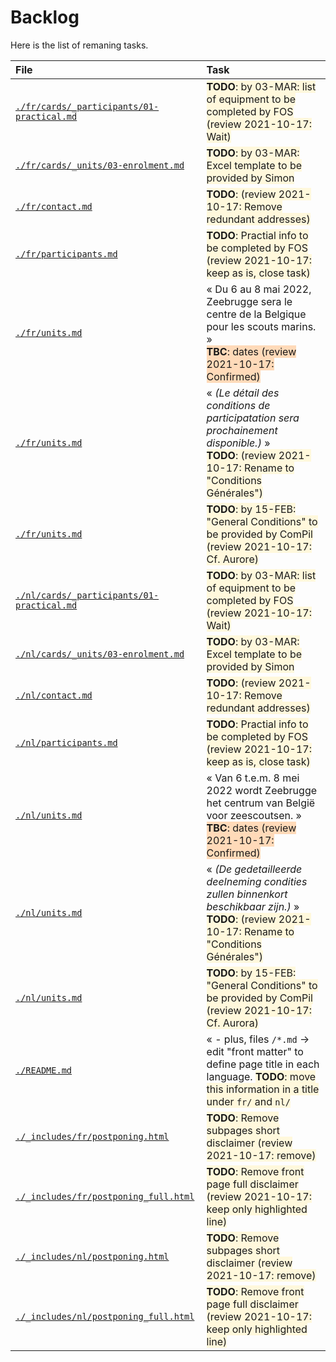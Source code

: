 Backlog
=======

Here is the list of remaning tasks.

<!-- START -->
| File | Task |
|:---- |:---- |
| [`./fr/cards/_participants/01-practical.md`](./fr/cards/_participants/01-practical.md) | <span style="background-color:cornsilk">**TODO**: by 03-MAR: list of equipment to be completed by FOS (review 2021-10-17: Wait)</span> |
| [`./fr/cards/_units/03-enrolment.md`](./fr/cards/_units/03-enrolment.md) | <span style="background-color:cornsilk">**TODO**: by 03-MAR: Excel template to be provided by Simon</span> |
| [`./fr/contact.md`](./fr/contact.md) | <span style="background-color:cornsilk">**TODO**: (review 2021-10-17: Remove redundant addresses)</span> |
| [`./fr/participants.md`](./fr/participants.md) | <span style="background-color:cornsilk">**TODO**: Practial info to be completed by FOS (review 2021-10-17: keep as is, close task)</span> |
| [`./fr/units.md`](./fr/units.md) | « Du 6 au 8 mai 2022, Zeebrugge sera le centre de la Belgique pour les scouts marins.  »<br><span style="background-color:peachpuff">**TBC**: dates (review 2021-10-17: Confirmed)</span> |
| [`./fr/units.md`](./fr/units.md) | « _(Le détail des conditions de participatation sera prochainement disponible.)_  »<br><span style="background-color:cornsilk">**TODO**: (review 2021-10-17: Rename to "Conditions Générales")</span> |
| [`./fr/units.md`](./fr/units.md) | <span style="background-color:cornsilk">**TODO**: by 15-FEB: "General Conditions" to be provided by ComPil (review 2021-10-17: Cf. Aurore)</span> |
| [`./nl/cards/_participants/01-practical.md`](./nl/cards/_participants/01-practical.md) | <span style="background-color:cornsilk">**TODO**: by 03-MAR: list of equipment to be completed by FOS (review 2021-10-17: Wait)</span> |
| [`./nl/cards/_units/03-enrolment.md`](./nl/cards/_units/03-enrolment.md) | <span style="background-color:cornsilk">**TODO**: by 03-MAR: Excel template to be provided by Simon</span> |
| [`./nl/contact.md`](./nl/contact.md) | <span style="background-color:cornsilk">**TODO**: (review 2021-10-17: Remove redundant addresses)</span> |
| [`./nl/participants.md`](./nl/participants.md) | <span style="background-color:cornsilk">**TODO**: Practial info to be completed by FOS (review 2021-10-17: keep as is, close task)</span> |
| [`./nl/units.md`](./nl/units.md) | « Van 6 t.e.m. 8 mei 2022 wordt Zeebrugge het centrum van België voor zeescoutsen.  »<br><span style="background-color:peachpuff">**TBC**: dates (review 2021-10-17: Confirmed)</span> |
| [`./nl/units.md`](./nl/units.md) | « _(De gedetailleerde deelneming condities zullen binnenkort beschikbaar zijn.)_  »<br><span style="background-color:cornsilk">**TODO**: (review 2021-10-17: Rename to "Conditions Générales")</span> |
| [`./nl/units.md`](./nl/units.md) | <span style="background-color:cornsilk">**TODO**: by 15-FEB: "General Conditions" to be provided by ComPil (review 2021-10-17: Cf. Aurora)</span> |
| [`./README.md`](./README.md) | « - plus, files `/*.md` &rarr; edit "front matter" to define page title in each language. <span style="background-color:cornsilk">**TODO**: move this information in a title under `fr/` and `nl/`</span> |
| [`./_includes/fr/postponing.html`](./_includes/fr/postponing.html) | <span style="background-color:cornsilk">**TODO**: Remove subpages short disclaimer (review 2021-10-17: remove)</span> |
| [`./_includes/fr/postponing_full.html`](./_includes/fr/postponing_full.html) | <span style="background-color:cornsilk">**TODO**: Remove front page full disclaimer (review 2021-10-17: keep only highlighted line)</span> |
| [`./_includes/nl/postponing.html`](./_includes/nl/postponing.html) | <span style="background-color:cornsilk">**TODO**: Remove subpages short disclaimer (review 2021-10-17: remove)</span> |
| [`./_includes/nl/postponing_full.html`](./_includes/nl/postponing_full.html) | <span style="background-color:cornsilk">**TODO**: Remove front page full disclaimer (review 2021-10-17: keep only highlighted line)</span> |
